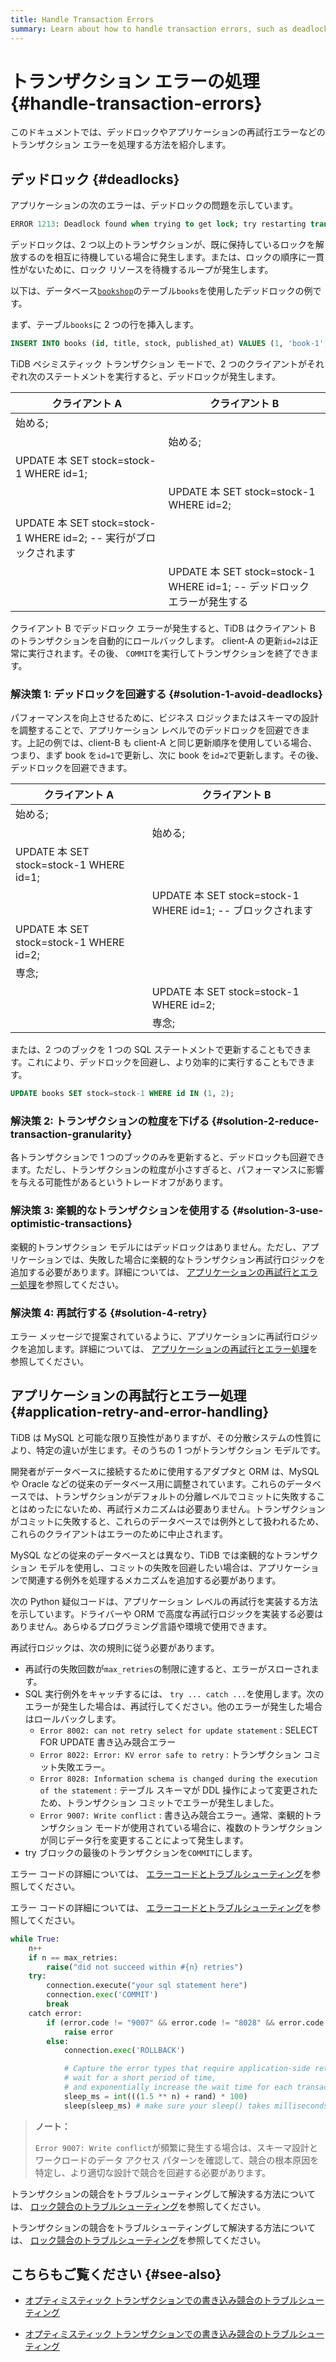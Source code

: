 ```yaml
---
title: Handle Transaction Errors
summary: Learn about how to handle transaction errors, such as deadlocks and application retry errors.
---
```


# トランザクション エラーの処理 {#handle-transaction-errors}

このドキュメントでは、デッドロックやアプリケーションの再試行エラーなどのトランザクション エラーを処理する方法を紹介します。

## デッドロック {#deadlocks}

アプリケーションの次のエラーは、デッドロックの問題を示しています。

```sql
ERROR 1213: Deadlock found when trying to get lock; try restarting transaction
```

デッドロックは、2 つ以上のトランザクションが、既に保持しているロックを解放するのを相互に待機している場合に発生します。または、ロックの順序に一貫性がないために、ロック リソースを待機するループが発生します。

以下は、データベース[`bookshop`](/develop/dev-guide-bookshop-schema-design.md)のテーブル`books`を使用したデッドロックの例です。

まず、テーブル`books`に 2 つの行を挿入します。

```sql
INSERT INTO books (id, title, stock, published_at) VALUES (1, 'book-1', 10, now()), (2, 'book-2', 10, now());
```

TiDB ペシミスティック トランザクション モードで、2 つのクライアントがそれぞれ次のステートメントを実行すると、デッドロックが発生します。

| クライアント A                                              | クライアント B                                                  |
| ----------------------------------------------------- | --------------------------------------------------------- |
| 始める;                                                  |                                                           |
|                                                       | 始める;                                                      |
| UPDATE 本 SET stock=stock-1 WHERE id=1;                |                                                           |
|                                                       | UPDATE 本 SET stock=stock-1 WHERE id=2;                    |
| UPDATE 本 SET stock=stock-1 WHERE id=2; -- 実行がブロックされます |                                                           |
|                                                       | UPDATE 本 SET stock=stock-1 WHERE id=1; -- デッドロック エラーが発生する |

クライアント B でデッドロック エラーが発生すると、TiDB はクライアント B のトランザクションを自動的にロールバックします。 client-A の更新`id=2`は正常に実行されます。その後、 `COMMIT`を実行してトランザクションを終了できます。

### 解決策 1: デッドロックを回避する {#solution-1-avoid-deadlocks}

パフォーマンスを向上させるために、ビジネス ロジックまたはスキーマの設計を調整することで、アプリケーション レベルでのデッドロックを回避できます。上記の例では、client-B も client-A と同じ更新順序を使用している場合、つまり、まず book を`id=1`で更新し、次に book を`id=2`で更新します。その後、デッドロックを回避できます。

| クライアント A                               | クライアント B                                           |
| -------------------------------------- | -------------------------------------------------- |
| 始める;                                   |                                                    |
|                                        | 始める;                                               |
| UPDATE 本 SET stock=stock-1 WHERE id=1; |                                                    |
|                                        | UPDATE 本 SET stock=stock-1 WHERE id=1; -- ブロックされます |
| UPDATE 本 SET stock=stock-1 WHERE id=2; |                                                    |
| 専念;                                    |                                                    |
|                                        | UPDATE 本 SET stock=stock-1 WHERE id=2;             |
|                                        | 専念;                                                |

または、2 つのブックを 1 つの SQL ステートメントで更新することもできます。これにより、デッドロックを回避し、より効率的に実行することもできます。

```sql
UPDATE books SET stock=stock-1 WHERE id IN (1, 2);
```

### 解決策 2: トランザクションの粒度を下げる {#solution-2-reduce-transaction-granularity}

各トランザクションで 1 つのブックのみを更新すると、デッドロックも回避できます。ただし、トランザクションの粒度が小さすぎると、パフォーマンスに影響を与える可能性があるというトレードオフがあります。

### 解決策 3: 楽観的なトランザクションを使用する {#solution-3-use-optimistic-transactions}

楽観的トランザクション モデルにはデッドロックはありません。ただし、アプリケーションでは、失敗した場合に楽観的なトランザクション再試行ロジックを追加する必要があります。詳細については、 [アプリケーションの再試行とエラー処理](#application-retry-and-error-handling)を参照してください。

### 解決策 4: 再試行する {#solution-4-retry}

エラー メッセージで提案されているように、アプリケーションに再試行ロジックを追加します。詳細については、 [アプリケーションの再試行とエラー処理](#application-retry-and-error-handling)を参照してください。

## アプリケーションの再試行とエラー処理 {#application-retry-and-error-handling}

TiDB は MySQL と可能な限り互換性がありますが、その分散システムの性質により、特定の違いが生じます。そのうちの 1 つがトランザクション モデルです。

開発者がデータベースに接続するために使用するアダプタと ORM は、MySQL や Oracle などの従来のデータベース用に調整されています。これらのデータベースでは、トランザクションがデフォルトの分離レベルでコミットに失敗することはめったにないため、再試行メカニズムは必要ありません。トランザクションがコミットに失敗すると、これらのデータベースでは例外として扱われるため、これらのクライアントはエラーのために中止されます。

MySQL などの従来のデータベースとは異なり、TiDB では楽観的なトランザクション モデルを使用し、コミットの失敗を回避したい場合は、アプリケーションで関連する例外を処理するメカニズムを追加する必要があります。

次の Python 疑似コードは、アプリケーション レベルの再試行を実装する方法を示しています。ドライバーや ORM で高度な再試行ロジックを実装する必要はありません。あらゆるプログラミング言語や環境で使用できます。

再試行ロジックは、次の規則に従う必要があります。

-   再試行の失敗回数が`max_retries`の制限に達すると、エラーがスローされます。
-   SQL 実行例外をキャッチするには、 `try ... catch ...`を使用します。次のエラーが発生した場合は、再試行してください。他のエラーが発生した場合はロールバックします。
    -   `Error 8002: can not retry select for update statement` : SELECT FOR UPDATE 書き込み競合エラー
    -   `Error 8022: Error: KV error safe to retry` : トランザクション コミット失敗エラー。
    -   `Error 8028: Information schema is changed during the execution of the statement` : テーブル スキーマが DDL 操作によって変更されたため、トランザクション コミットでエラーが発生しました。
    -   `Error 9007: Write conflict` : 書き込み競合エラー。通常、楽観的トランザクション モードが使用されている場合に、複数のトランザクションが同じデータ行を変更することによって発生します。
-   try ブロックの最後のトランザクションを`COMMIT`にします。

<CustomContent platform="tidb">

エラー コードの詳細については、 [エラーコードとトラブルシューティング](/error-codes.md)を参照してください。

</CustomContent>

<CustomContent platform="tidb-cloud">

エラー コードの詳細については、 [エラーコードとトラブルシューティング](https://docs.pingcap.com/tidb/stable/error-codes)を参照してください。

</CustomContent>

```python
while True:
    n++
    if n == max_retries:
        raise("did not succeed within #{n} retries")
    try:
        connection.execute("your sql statement here")
        connection.exec('COMMIT')
        break
    catch error:
        if (error.code != "9007" && error.code != "8028" && error.code != "8002" && error.code != "8022"):
            raise error
        else:
            connection.exec('ROLLBACK')

            # Capture the error types that require application-side retry,
            # wait for a short period of time,
            # and exponentially increase the wait time for each transaction failure
            sleep_ms = int(((1.5 ** n) + rand) * 100)
            sleep(sleep_ms) # make sure your sleep() takes milliseconds
```

> **ノート：**
>
> `Error 9007: Write conflict`が頻繁に発生する場合は、スキーマ設計とワークロードのデータ アクセス パターンを確認して、競合の根本原因を特定し、より適切な設計で競合を回避する必要があります。

<CustomContent platform="tidb">

トランザクションの競合をトラブルシューティングして解決する方法については、 [ロック競合のトラブルシューティング](/troubleshoot-lock-conflicts.md)を参照してください。

</CustomContent>

<CustomContent platform="tidb-cloud">

トランザクションの競合をトラブルシューティングして解決する方法については、 [ロック競合のトラブルシューティング](https://docs.pingcap.com/tidb/stable/troubleshoot-lock-conflicts)を参照してください。

</CustomContent>

## こちらもご覧ください {#see-also}

<CustomContent platform="tidb">

-   [オプティミスティック トランザクションでの書き込み競合のトラブルシューティング](/troubleshoot-write-conflicts.md)

</CustomContent>

<CustomContent platform="tidb-cloud">

-   [オプティミスティック トランザクションでの書き込み競合のトラブルシューティング](https://docs.pingcap.com/tidb/stable/troubleshoot-write-conflicts)

</CustomContent>
